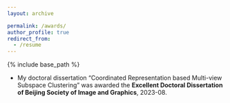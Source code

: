 ```yaml
---
layout: archive

permalink: /awards/
author_profile: true
redirect_from:
  - /resume
---
```


{% include base_path %}


- My doctoral dissertation “Coordinated Representation based Multi-view Subspace Clustering” was awarded the  **Excellent Doctoral Dissertation of Beijing Society of Image and Graphics**, 2023-08.
